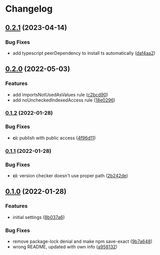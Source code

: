 # Changelog

## [0.2.1](https://github.com/V-ed/tsconfig/compare/tsconfig-v0.2.0...tsconfig-v0.2.1) (2023-04-14)


### Bug Fixes

* add typescript peerDependency to install ts automatically ([daf4aa2](https://github.com/V-ed/tsconfig/commit/daf4aa274f75b96abe2d2956ca12127e5a6f88df))

## [0.2.0](https://github.com/V-ed/tsconfig/compare/tsconfig-v0.1.2...tsconfig-v0.2.0) (2022-05-03)


### Features

* add importsNotUsedAsValues rule ([c2bcd90](https://github.com/V-ed/tsconfig/commit/c2bcd90d66ea9c97c93caa3135d7955fb14d55f5))
* add noUncheckedIndexedAccess rule ([18e0296](https://github.com/V-ed/tsconfig/commit/18e029625ce28038dcf3dc87b2380c843ffbe3c6))

### [0.1.2](https://github.com/V-ed/tsconfig/compare/tsconfig-v0.1.1...tsconfig-v0.1.2) (2022-01-28)


### Bug Fixes

* **ci:** publish with public access ([4f96d11](https://github.com/V-ed/tsconfig/commit/4f96d1132bca5448105babf6daabc0c998893667))

### [0.1.1](https://github.com/V-ed/tsconfig/compare/tsconfig-v0.1.0...tsconfig-v0.1.1) (2022-01-28)


### Bug Fixes

* **ci:** version checker doesn't use proper path ([2b242de](https://github.com/V-ed/tsconfig/commit/2b242de6184935bd456ea700e432b8c48ef2c950))

## [0.1.0](https://github.com/V-ed/tsconfig/compare/tsconfig-v0.0.1...tsconfig-v0.1.0) (2022-01-28)


### Features

* initial settings ([8b037a6](https://github.com/V-ed/tsconfig/commit/8b037a612ee0cdaa0c212c326a0c4f0f9774641e))


### Bug Fixes

* remove package-lock denial and make npm save-exact ([9b7a648](https://github.com/V-ed/tsconfig/commit/9b7a648c46cc00c429bbd0abc52b2eda8e20d418))
* wrong README, updated with own info ([a958132](https://github.com/V-ed/tsconfig/commit/a95813235b2f9d25a1f7af76d5691b0a4ac69d7d))
